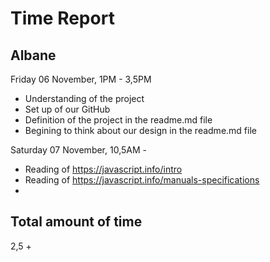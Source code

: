 # Time Report

## Albane

Friday 06 November, 1PM - 3,5PM </br>
* Understanding of the project
* Set up of our GitHub
* Definition of the project in the readme.md file
* Begining to think about our design in the readme.md file

Saturday 07 November, 10,5AM - </br>
* Reading of https://javascript.info/intro
* Reading of https://javascript.info/manuals-specifications
* 


## Total amount of time

2,5 +
